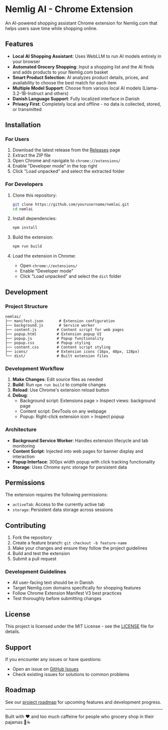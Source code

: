 # Nemlig AI - Chrome Extension

An AI-powered shopping assistant Chrome extension for Nemlig.com that helps users save time while shopping online.

## Features

- **Local AI Shopping Assistant**: Uses WebLLM to run AI models entirely in your browser
- **Automated Grocery Shopping**: Input a shopping list and the AI finds and adds products to your Nemlig.com basket
- **Smart Product Selection**: AI analyzes product details, prices, and availability to choose the best match for each item
- **Multiple Model Support**: Choose from various local AI models (Llama-3.2-1B-Instruct and others)
- **Danish Language Support**: Fully localized interface in Danish
- **Privacy First**: Completely local and offline - no data is collected, stored, or transmitted

## Installation

### For Users

1. Download the latest release from the [Releases](../../releases) page
2. Extract the ZIP file
3. Open Chrome and navigate to `chrome://extensions/`
4. Enable "Developer mode" in the top right
5. Click "Load unpacked" and select the extracted folder

### For Developers

1. Clone this repository:
   ```bash
   git clone https://github.com/yourusername/nemlai.git
   cd nemlai
   ```

2. Install dependencies:
   ```bash
   npm install
   ```

3. Build the extension:
   ```bash
   npm run build
   ```

4. Load the extension in Chrome:
   - Open `chrome://extensions/`
   - Enable "Developer mode"
   - Click "Load unpacked" and select the `dist` folder

## Development

### Project Structure

```
nemlai/
├── manifest.json       # Extension configuration
├── background.js       # Service worker
├── content.js         # Content script for web pages
├── popup.html         # Extension popup UI
├── popup.js           # Popup functionality
├── popup.css          # Popup styling
├── content.css        # Content script styling
├── icons/             # Extension icons (16px, 48px, 128px)
└── dist/              # Built extension files
```

### Development Workflow

1. **Make Changes**: Edit source files as needed
2. **Build**: Run `npm run build` to compile changes
3. **Reload**: Use Chrome's extension reload button
4. **Debug**: 
   - Background script: Extensions page > Inspect views: background page
   - Content script: DevTools on any webpage
   - Popup: Right-click extension icon > Inspect popup

### Architecture

- **Background Service Worker**: Handles extension lifecycle and tab monitoring
- **Content Script**: Injected into web pages for banner display and interaction
- **Popup Interface**: 300px width popup with click tracking functionality
- **Storage**: Uses Chrome sync storage for persistent data

## Permissions

The extension requires the following permissions:
- `activeTab`: Access to the currently active tab
- `storage`: Persistent data storage across sessions

## Contributing

1. Fork the repository
2. Create a feature branch: `git checkout -b feature-name`
3. Make your changes and ensure they follow the project guidelines
4. Build and test the extension
5. Submit a pull request

### Development Guidelines

- All user-facing text should be in Danish
- Target Nemlig.com domains specifically for shopping features
- Follow Chrome Extension Manifest V3 best practices
- Test thoroughly before submitting changes

## License

This project is licensed under the MIT License - see the [LICENSE](LICENSE) file for details.

## Support

If you encounter any issues or have questions:
- Open an issue on [GitHub Issues](../../issues)
- Check existing issues for solutions to common problems

## Roadmap

See our [project roadmap](https://github.com/users/bgarcevic/projects/2/views/1) for upcoming features and development progress.


---

Built with ❤️ and too much caffeine for people who grocery shop in their pajamas 🛒☕
